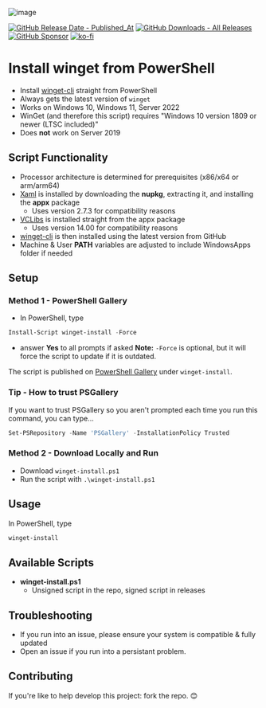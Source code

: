 ![image](https://github.com/asheroto/winget-installer/assets/49938263/21e65c6d-9132-465d-a05d-158ce9972bf3)

[![GitHub Release Date - Published_At](https://img.shields.io/github/release-date/asheroto/winget-installer)](https://github.com/asheroto/winget-installer/releases)
[![GitHub Downloads - All Releases](https://img.shields.io/github/downloads/asheroto/winget-installer/total)](https://github.com/asheroto/winget-installer/releases)
[![GitHub Sponsor](https://img.shields.io/github/sponsors/asheroto?label=Sponsor&logo=GitHub)](https://github.com/sponsors/asheroto)
[![ko-fi](https://ko-fi.com/img/githubbutton_sm.svg)](https://ko-fi.com/asheroto)
# Install winget from PowerShell
- Install [winget-cli](https://github.com/microsoft/winget-cli) straight from PowerShell
- Always gets the latest version of `winget`
- Works on Windows 10, Windows 11, Server 2022
- WinGet (and therefore this script) requires "Windows 10 version 1809 or newer (LTSC included)"
- Does **not** work on Server 2019

## Script Functionality
- Processor architecture is determined for prerequisites (x86/x64 or arm/arm64)
- [Xaml](https://www.nuget.org/packages/Microsoft.UI.Xaml/) is installed by downloading the **nupkg**, extracting it, and installing the **appx** package
  - Uses version 2.7.3 for compatibility reasons
- [VCLibs](https://docs.microsoft.com/en-gb/troubleshoot/developer/visualstudio/cpp/libraries/c-runtime-packages-desktop-bridge#how-to-install-and-update-desktop-framework-packages) is installed straight from the appx package
  - Uses version 14.00 for compatibility reasons
- [winget-cli](https://github.com/microsoft/winget-cli) is then installed using the latest version from GitHub
- Machine & User **PATH** variables are adjusted to include WindowsApps folder if needed

## Setup

### Method 1 - PowerShell Gallery

- In PowerShell, type
```powershell
Install-Script winget-install -Force
```
- answer **Yes** to all prompts if asked
**Note:** `-Force` is optional, but it will force the script to update if it is outdated.

The script is published on [PowerShell Gallery](https://www.powershellgallery.com/packages/winget-install) under `winget-install`.

### Tip - How to trust PSGallery

If you want to trust PSGallery so you aren't prompted each time you run this command, you can type...

```powershell
Set-PSRepository -Name 'PSGallery' -InstallationPolicy Trusted
```

### Method 2 - Download Locally and Run

- Download `winget-install.ps1`
- Run the script with `.\winget-install.ps1`

## Usage

In PowerShell, type

```powershell
winget-install
```

## Available Scripts

- **winget-install.ps1**
	- Unsigned script in the repo, signed script in releases

## Troubleshooting

- If you run into an issue, please ensure your system is compatible & fully updated
- Open an issue if you run into a persistant problem.

## Contributing
If you're like to help develop this project: fork the repo. 😊